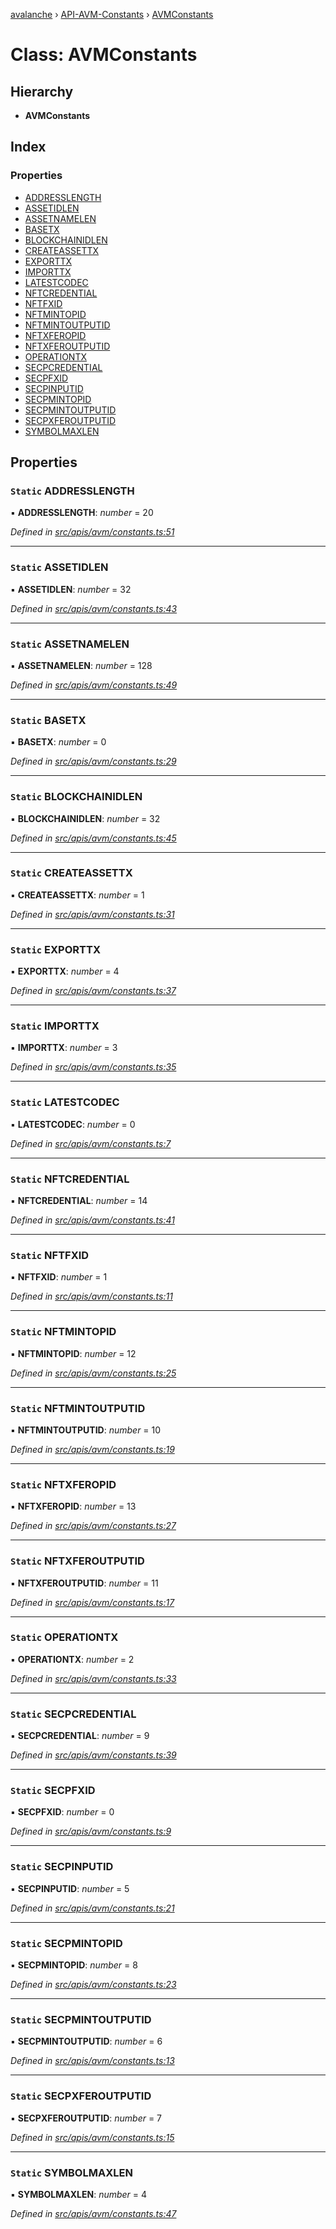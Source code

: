 [avalanche](../README.md) › [API-AVM-Constants](../modules/api_avm_constants.md) › [AVMConstants](api_avm_constants.avmconstants.md)

# Class: AVMConstants

## Hierarchy

* **AVMConstants**

## Index

### Properties

* [ADDRESSLENGTH](api_avm_constants.avmconstants.md#static-addresslength)
* [ASSETIDLEN](api_avm_constants.avmconstants.md#static-assetidlen)
* [ASSETNAMELEN](api_avm_constants.avmconstants.md#static-assetnamelen)
* [BASETX](api_avm_constants.avmconstants.md#static-basetx)
* [BLOCKCHAINIDLEN](api_avm_constants.avmconstants.md#static-blockchainidlen)
* [CREATEASSETTX](api_avm_constants.avmconstants.md#static-createassettx)
* [EXPORTTX](api_avm_constants.avmconstants.md#static-exporttx)
* [IMPORTTX](api_avm_constants.avmconstants.md#static-importtx)
* [LATESTCODEC](api_avm_constants.avmconstants.md#static-latestcodec)
* [NFTCREDENTIAL](api_avm_constants.avmconstants.md#static-nftcredential)
* [NFTFXID](api_avm_constants.avmconstants.md#static-nftfxid)
* [NFTMINTOPID](api_avm_constants.avmconstants.md#static-nftmintopid)
* [NFTMINTOUTPUTID](api_avm_constants.avmconstants.md#static-nftmintoutputid)
* [NFTXFEROPID](api_avm_constants.avmconstants.md#static-nftxferopid)
* [NFTXFEROUTPUTID](api_avm_constants.avmconstants.md#static-nftxferoutputid)
* [OPERATIONTX](api_avm_constants.avmconstants.md#static-operationtx)
* [SECPCREDENTIAL](api_avm_constants.avmconstants.md#static-secpcredential)
* [SECPFXID](api_avm_constants.avmconstants.md#static-secpfxid)
* [SECPINPUTID](api_avm_constants.avmconstants.md#static-secpinputid)
* [SECPMINTOPID](api_avm_constants.avmconstants.md#static-secpmintopid)
* [SECPMINTOUTPUTID](api_avm_constants.avmconstants.md#static-secpmintoutputid)
* [SECPXFEROUTPUTID](api_avm_constants.avmconstants.md#static-secpxferoutputid)
* [SYMBOLMAXLEN](api_avm_constants.avmconstants.md#static-symbolmaxlen)

## Properties

### `Static` ADDRESSLENGTH

▪ **ADDRESSLENGTH**: *number* = 20

*Defined in [src/apis/avm/constants.ts:51](https://github.com/ava-labs/avalanchejs/blob/ccc6083/src/apis/avm/constants.ts#L51)*

___

### `Static` ASSETIDLEN

▪ **ASSETIDLEN**: *number* = 32

*Defined in [src/apis/avm/constants.ts:43](https://github.com/ava-labs/avalanchejs/blob/ccc6083/src/apis/avm/constants.ts#L43)*

___

### `Static` ASSETNAMELEN

▪ **ASSETNAMELEN**: *number* = 128

*Defined in [src/apis/avm/constants.ts:49](https://github.com/ava-labs/avalanchejs/blob/ccc6083/src/apis/avm/constants.ts#L49)*

___

### `Static` BASETX

▪ **BASETX**: *number* = 0

*Defined in [src/apis/avm/constants.ts:29](https://github.com/ava-labs/avalanchejs/blob/ccc6083/src/apis/avm/constants.ts#L29)*

___

### `Static` BLOCKCHAINIDLEN

▪ **BLOCKCHAINIDLEN**: *number* = 32

*Defined in [src/apis/avm/constants.ts:45](https://github.com/ava-labs/avalanchejs/blob/ccc6083/src/apis/avm/constants.ts#L45)*

___

### `Static` CREATEASSETTX

▪ **CREATEASSETTX**: *number* = 1

*Defined in [src/apis/avm/constants.ts:31](https://github.com/ava-labs/avalanchejs/blob/ccc6083/src/apis/avm/constants.ts#L31)*

___

### `Static` EXPORTTX

▪ **EXPORTTX**: *number* = 4

*Defined in [src/apis/avm/constants.ts:37](https://github.com/ava-labs/avalanchejs/blob/ccc6083/src/apis/avm/constants.ts#L37)*

___

### `Static` IMPORTTX

▪ **IMPORTTX**: *number* = 3

*Defined in [src/apis/avm/constants.ts:35](https://github.com/ava-labs/avalanchejs/blob/ccc6083/src/apis/avm/constants.ts#L35)*

___

### `Static` LATESTCODEC

▪ **LATESTCODEC**: *number* = 0

*Defined in [src/apis/avm/constants.ts:7](https://github.com/ava-labs/avalanchejs/blob/ccc6083/src/apis/avm/constants.ts#L7)*

___

### `Static` NFTCREDENTIAL

▪ **NFTCREDENTIAL**: *number* = 14

*Defined in [src/apis/avm/constants.ts:41](https://github.com/ava-labs/avalanchejs/blob/ccc6083/src/apis/avm/constants.ts#L41)*

___

### `Static` NFTFXID

▪ **NFTFXID**: *number* = 1

*Defined in [src/apis/avm/constants.ts:11](https://github.com/ava-labs/avalanchejs/blob/ccc6083/src/apis/avm/constants.ts#L11)*

___

### `Static` NFTMINTOPID

▪ **NFTMINTOPID**: *number* = 12

*Defined in [src/apis/avm/constants.ts:25](https://github.com/ava-labs/avalanchejs/blob/ccc6083/src/apis/avm/constants.ts#L25)*

___

### `Static` NFTMINTOUTPUTID

▪ **NFTMINTOUTPUTID**: *number* = 10

*Defined in [src/apis/avm/constants.ts:19](https://github.com/ava-labs/avalanchejs/blob/ccc6083/src/apis/avm/constants.ts#L19)*

___

### `Static` NFTXFEROPID

▪ **NFTXFEROPID**: *number* = 13

*Defined in [src/apis/avm/constants.ts:27](https://github.com/ava-labs/avalanchejs/blob/ccc6083/src/apis/avm/constants.ts#L27)*

___

### `Static` NFTXFEROUTPUTID

▪ **NFTXFEROUTPUTID**: *number* = 11

*Defined in [src/apis/avm/constants.ts:17](https://github.com/ava-labs/avalanchejs/blob/ccc6083/src/apis/avm/constants.ts#L17)*

___

### `Static` OPERATIONTX

▪ **OPERATIONTX**: *number* = 2

*Defined in [src/apis/avm/constants.ts:33](https://github.com/ava-labs/avalanchejs/blob/ccc6083/src/apis/avm/constants.ts#L33)*

___

### `Static` SECPCREDENTIAL

▪ **SECPCREDENTIAL**: *number* = 9

*Defined in [src/apis/avm/constants.ts:39](https://github.com/ava-labs/avalanchejs/blob/ccc6083/src/apis/avm/constants.ts#L39)*

___

### `Static` SECPFXID

▪ **SECPFXID**: *number* = 0

*Defined in [src/apis/avm/constants.ts:9](https://github.com/ava-labs/avalanchejs/blob/ccc6083/src/apis/avm/constants.ts#L9)*

___

### `Static` SECPINPUTID

▪ **SECPINPUTID**: *number* = 5

*Defined in [src/apis/avm/constants.ts:21](https://github.com/ava-labs/avalanchejs/blob/ccc6083/src/apis/avm/constants.ts#L21)*

___

### `Static` SECPMINTOPID

▪ **SECPMINTOPID**: *number* = 8

*Defined in [src/apis/avm/constants.ts:23](https://github.com/ava-labs/avalanchejs/blob/ccc6083/src/apis/avm/constants.ts#L23)*

___

### `Static` SECPMINTOUTPUTID

▪ **SECPMINTOUTPUTID**: *number* = 6

*Defined in [src/apis/avm/constants.ts:13](https://github.com/ava-labs/avalanchejs/blob/ccc6083/src/apis/avm/constants.ts#L13)*

___

### `Static` SECPXFEROUTPUTID

▪ **SECPXFEROUTPUTID**: *number* = 7

*Defined in [src/apis/avm/constants.ts:15](https://github.com/ava-labs/avalanchejs/blob/ccc6083/src/apis/avm/constants.ts#L15)*

___

### `Static` SYMBOLMAXLEN

▪ **SYMBOLMAXLEN**: *number* = 4

*Defined in [src/apis/avm/constants.ts:47](https://github.com/ava-labs/avalanchejs/blob/ccc6083/src/apis/avm/constants.ts#L47)*
